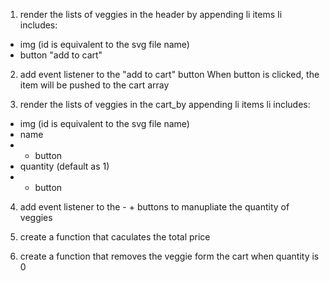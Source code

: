 1. render the lists of veggies in the header by appending li items
   Ii includes:

- img (id is equivalent to the svg file name)
- button "add to cart"

2. add event listener to the "add to cart" button
   When button is clicked, the item will be pushed to the cart array

3. render the lists of veggies in the cart_by appending li items
   li includes:

- img (id is equivalent to the svg file name)
- name
- - button
- quantity (default as 1)
- - button

4. add event listener to the - + buttons to manupliate the quantity of veggies

5. create a function that caculates the total price

6. create a function that removes the veggie form the cart when quantity is 0

